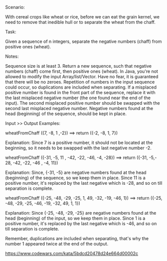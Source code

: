 Scenario:

With cereal crops like wheat or rice, before we can eat the grain kernel, we need to remove that inedible hull or to separate the wheat from the chaff.

Task:

Given a sequence of n integers, separate the negative numbers (chaff) from positive ones (wheat).

Notes:

Sequence size is at least 3. Return a new sequence, such that negative numbers (chaff) come first, then positive ones (wheat). In Java, you're not allowed to modify the input Array/list/Vector. Have no fear, it is guaranteed that there will be no zeroes. Repetition of numbers in the input sequence could occur, so duplications are included when separating. If a misplaced positive number is found in the front part of the sequence, replace it with the last misplaced negative number (the one found near the end of the input). The second misplaced positive number should be swapped with the second last misplaced negative number. Negative numbers found at the head (beginning) of the sequence, should be kept in place.

Input >> Output Examples:

wheatFromChaff ({7, -8, 1 ,-2})
==> return ({-2, -8, 1, 7})

Explanation:
Since 7 is a positive number, it should not be located at the beginning, so it needs to be swapped with the last negative number -2.

wheatFromChaff ({-31, -5, 11 , -42, -22, -46, -4, -28})
==> return ({-31, -5,- 28, -42, -22, -46 , -4, 11})

Explanation:
Since, {-31, -5} are negative numbers found at the head (beginning) of the sequence, so we keep them in place. Since 11 is a positive number, it's replaced by the last negative which is -28, and so on till separation is complete.

wheatFromChaff ({-25, -48, -29, -25, 1, 49, -32, -19, -46, 1})
==> return ({-25, -48, -29, -25, -46, -19, -32, 49, 1, 1})

Explanation:
Since {-25, -48, -29, -25} are negative numbers found at the head (beginning) of the input, so we keep them in place.
Since 1 is a positive number, it's replaced by the last negative which is -46, and so on till separation is complete.

Remember, duplications are included when separating, that's why the number 1 appeared twice at the end of the output.

https://www.codewars.com/kata/5bdcd20478d24e664d00002c
